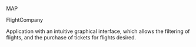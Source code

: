MAP

FlightCompany 

Application with an intuitive graphical interface, which allows the filtering of flights, and the purchase of tickets for flights desired.
